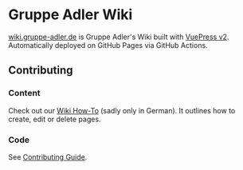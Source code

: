 # Gruppe Adler Wiki
[wiki.gruppe-adler.de](https://wiki.gruppe-adler.de) is Gruppe Adler's Wiki built with [VuePress v2](https://https://v2.vuepress.vuejs.org/). Automatically deployed on GitHub Pages via GitHub Actions.

## Contributing

### Content
Check out our [Wiki How-To](https://wiki.gruppe-adler.de/de/infrastruktur/wiki-how-to.html) (sadly only in German). It outlines how to create, edit or delete pages.

### Code
See [Contributing Guide](./CONTRIBUTING.md).
